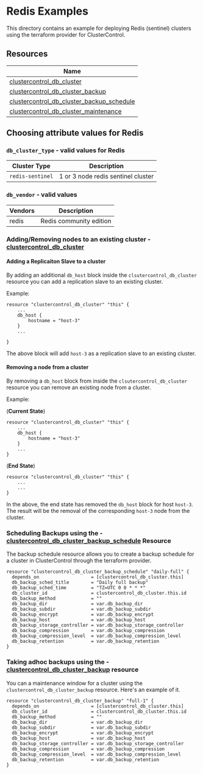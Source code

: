 # Redis Examples

This directory contains an example for deploying Redis (sentinel) clusters using the terraform provider for ClusterControl.

## Resources

| Name                                                                                                                                                                     |
|--------------------------------------------------------------------------------------------------------------------------------------------------------------------------|
| [clustercontrol_db_cluster](../../docs/resources/db_cluster.md#clustercontrol_db_cluster-resource)                                                 |
| [clustercontrol_db_cluster_backup](../../docs/resources/db_cluster_backup.md#clustercontrol_db_cluster_backup-resource)                            |                                                                                                                                                                                    |
| [clustercontrol_db_cluster_backup_schedule](../../docs/resources/db_cluster_backup_schedule.md#clustercontrol_db_cluster_backup_schedule-resource) |
| [clustercontrol_db_cluster_maintenance](../../docs/resources/db_cluster_maintenance.md#clustercontrol_db_cluster_maintenance-resource)             |


## Choosing attribute values for Redis

### `db_cluster_type` - valid values for Redis

| Cluster Type     | Description                        |
|------------------|------------------------------------|
| `redis-sentinel` | 1 or 3 node redis sentinel cluster |

### `db_vendor` - valid values

| Vendors | Description             |
|---------|-------------------------|
| redis   | Redis community edition |


### Adding/Removing nodes to an existing cluster - [clustercontrol_db_cluster](../../docs/resources/db_cluster.md#clustercontrol_db_cluster-resource)

#### Adding a Replicaiton Slave to a cluster

By adding an additional `db_host` block inside the `clsutercontrol_db_cluster` resource you can
add a replication slave to an existing cluster.

Example:

```text
resource "clustercontrol_db_cluster" "this" {
    ...
    db_host {
        hostname = "host-3"
    }
    ...

}
```
The above block will add `host-3` as a replication slave to an existing cluster.

#### Removing a node from a cluster

By removing a `db_host` block from inside the `clsutercontrol_db_cluster` resource you can
remove an existing node from a cluster.

Example:

(**Current State**)

```text
resource "clustercontrol_db_cluster" "this" {
    ...
    db_host {
        hostname = "host-3"
    }
    ...
}
```

(**End State**)

```text
resource "clustercontrol_db_cluster" "this" {
    ...
    ...
}
```

In the above, the end state has removed the `db_host` block for host `host-3`. The result will be the
removal of the corresponding `host-3` node from the cluster.

### Scheduling Backups using the - [clustercontrol_db_cluster_backup_schedule](../../docs/resources/db_cluster_backup_schedule.md#clustercontrol_db_cluster_backup_schedule-resource) Resource
The backup schedule resource allows you to create a backup schedule for a cluster in ClusterControl through the
terraform provider.

```hcl
resource "clustercontrol_db_cluster_backup_schedule" "daily-full" {
  depends_on                   = [clustercontrol_db_cluster.this]
  db_backup_sched_title        = "Daily full backup"
  db_backup_sched_time         = "TZ=UTC 0 0 * * *"
  db_cluster_id                = clustercontrol_db_cluster.this.id
  db_backup_method             = ""
  db_backup_dir                = var.db_backup_dir
  db_backup_subdir             = var.db_backup_subdir
  db_backup_encrypt            = var.db_backup_encrypt
  db_backup_host               = var.db_backup_host
  db_backup_storage_controller = var.db_backup_storage_controller
  db_backup_compression        = var.db_backup_compression
  db_backup_compression_level  = var.db_backup_compression_level
  db_backup_retention          = var.db_backup_retention
}
```

### Taking adhoc backups using the - [clustercontrol_db_cluster_backup](../../docs/resources/db_cluster_backup.md#clustercontrol_db_cluster_backup-resource) resource
You can a maintenance window for a cluster using the `clustercontrol_db_cluster_backup` resource.
Here's an example of it.

```hcl
resource "clustercontrol_db_cluster_backup" "full-1" {
  depends_on                   = [clustercontrol_db_cluster.this]
  db_cluster_id                = clustercontrol_db_cluster.this.id
  db_backup_method             = ""
  db_backup_dir                = var.db_backup_dir
  db_backup_subdir             = var.db_backup_subdir
  db_backup_encrypt            = var.db_backup_encrypt
  db_backup_host               = var.db_backup_host
  db_backup_storage_controller = var.db_backup_storage_controller
  db_backup_compression        = var.db_backup_compression
  db_backup_compression_level  = var.db_backup_compression_level
  db_backup_retention          = var.db_backup_retention
}
```
